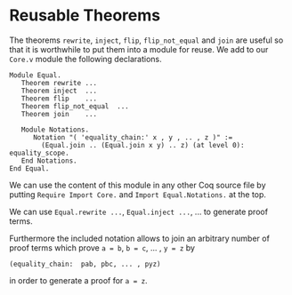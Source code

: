 # Reusable Theorems

The theorems `rewrite`, `inject`, `flip`, `flip_not_equal` and `join` are
useful so that it is worthwhile to put them into a module for reuse. We add to
our `Core.v` module the following declarations.

    Module Equal.
       Theorem rewrite ...
       Theorem inject  ...
       Theorem flip    ...
       Theorem flip_not_equal  ...
       Theorem join    ...

       Module Notations.
          Notation "( 'equality_chain:' x , y , .. , z )" :=
            (Equal.join .. (Equal.join x y) .. z) (at level 0): equality_scope.
       End Notations.
    End Equal.


We can use the content of this module in any other Coq source file by putting
`Require Import Core.` and `Import Equal.Notations.` at the top.

We can use `Equal.rewrite ...`, `Equal.inject ...`, ... to generate proof
terms.

Furthermore the included notation allows to join an arbitrary number of proof
terms which prove `a = b`, `b = c`, ... , `y = z` by

    (equality_chain:  pab, pbc, ... , pyz)

in order to generate a proof for `a = z`.



<!---
Local Variables:
mode: outline
coding: iso-latin-1
outline-regexp: "#+"
End:
-->
